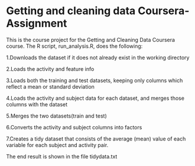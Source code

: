 # Getting and cleaning data Coursera-Assignment

This is the course project for the Getting and Cleaning Data Coursera course. The R script, run_analysis.R, does the following:

 
  1.Downloads the dataset if it does not already exist in the working directory
 
  2.Loads the activity and feature info
 
  3.Loads both the training and test datasets, keeping only columns which reflect a mean or standard deviation
 
  4.Loads the activity and subject data for each dataset, and merges those columns with the dataset
 
  5.Merges the two datasets(train and test)
 
  6.Converts the activity and subject columns into factors
 
  7.Creates a tidy dataset that consists of the average (mean) value of each variable for each subject and activity pair.

The end result is shown in the file tidydata.txt
